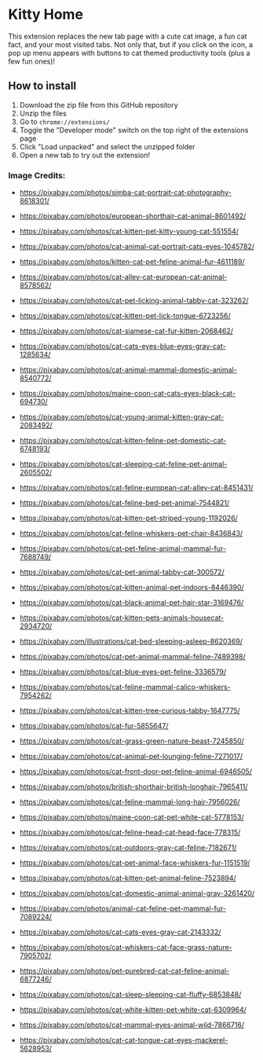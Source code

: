 # Kitty Home

This extension replaces the new tab page with a cute cat image, a fun cat fact, and your most visited tabs. Not only that, but if you click on the icon, a pop up menu appears with buttons to cat themed productivity tools (plus a few fun ones)!

## How to install

1. Download the zip file from this GitHub repository
2. Unzip the files
3. Go to `chrome://extensions/`
4. Toggle the "Developer mode" switch on the top right of the extensions page
5. Click "Load unpacked" and select the unzipped folder
6. Open a new tab to try out the extension!

### Image Credits:

- <https://pixabay.com/photos/simba-cat-portrait-cat-photography-8618301/>

- <https://pixabay.com/photos/european-shorthair-cat-animal-8601492/>

- <https://pixabay.com/photos/cat-kitten-pet-kitty-young-cat-551554/>

- <https://pixabay.com/photos/cat-animal-cat-portrait-cats-eyes-1045782/>

- <https://pixabay.com/photos/kitten-cat-pet-feline-animal-fur-4611189/>

- <https://pixabay.com/photos/cat-alley-cat-european-cat-animal-8578562/>

- <https://pixabay.com/photos/cat-pet-licking-animal-tabby-cat-323262/>

- <https://pixabay.com/photos/cat-kitten-pet-lick-tongue-6723256/>

- <https://pixabay.com/photos/cat-siamese-cat-fur-kitten-2068462/>

- <https://pixabay.com/photos/cat-cats-eyes-blue-eyes-gray-cat-1285634/>

- <https://pixabay.com/photos/cat-animal-mammal-domestic-animal-8540772/>

- <https://pixabay.com/photos/maine-coon-cat-cats-eyes-black-cat-694730/>

- <https://pixabay.com/photos/cat-young-animal-kitten-gray-cat-2083492/>

- <https://pixabay.com/photos/cat-kitten-feline-pet-domestic-cat-6748193/>

- <https://pixabay.com/photos/cat-sleeping-cat-feline-pet-animal-2605502/>

- <https://pixabay.com/photos/cat-feline-european-cat-alley-cat-8451431/>

- <https://pixabay.com/photos/cat-feline-bed-pet-animal-7544821/>

- <https://pixabay.com/photos/cat-kitten-pet-striped-young-1192026/>

- <https://pixabay.com/photos/cat-feline-whiskers-pet-chair-8436843/>

- <https://pixabay.com/photos/cat-pet-feline-animal-mammal-fur-7688749/>

- <https://pixabay.com/photos/cat-pet-animal-tabby-cat-300572/>

- <https://pixabay.com/photos/cat-kitten-animal-pet-indoors-8446390/>

- <https://pixabay.com/photos/cat-black-animal-pet-hair-star-3169476/>

- <https://pixabay.com/photos/cat-kitten-pets-animals-housecat-2934720/>

- <https://pixabay.com/illustrations/cat-bed-sleeping-asleep-8620369/>

- <https://pixabay.com/photos/cat-pet-animal-mammal-feline-7489398/>

- <https://pixabay.com/photos/cat-blue-eyes-pet-feline-3336579/>

- <https://pixabay.com/photos/cat-feline-mammal-calico-whiskers-7954262/>

- <https://pixabay.com/photos/cat-kitten-tree-curious-tabby-1647775/>

- <https://pixabay.com/photos/cat-fur-5855647/>

- <https://pixabay.com/photos/cat-grass-green-nature-beast-7245850/>

- <https://pixabay.com/photos/cat-animal-pet-lounging-feline-7271017/>

- <https://pixabay.com/photos/cat-front-door-pet-feline-animal-6946505/>

- <https://pixabay.com/photos/british-shorthair-british-longhair-7965411/>

- <https://pixabay.com/photos/cat-feline-mammal-long-hair-7956026/>

- <https://pixabay.com/photos/maine-coon-cat-pet-white-cat-5778153/>

- <https://pixabay.com/photos/cat-feline-head-cat-head-face-778315/>

- <https://pixabay.com/photos/cat-outdoors-gray-cat-feline-7182671/>

- <https://pixabay.com/photos/cat-pet-animal-face-whiskers-fur-1151519/>

- <https://pixabay.com/photos/cat-kitten-pet-animal-feline-7523894/>

- <https://pixabay.com/photos/cat-domestic-animal-animal-gray-3261420/>

- <https://pixabay.com/photos/animal-cat-feline-pet-mammal-fur-7089224/>

- <https://pixabay.com/photos/cat-cats-eyes-gray-cat-2143332/>

- <https://pixabay.com/photos/cat-whiskers-cat-face-grass-nature-7905702/>

- <https://pixabay.com/photos/pet-purebred-cat-cat-feline-animal-6877246/>

- <https://pixabay.com/photos/cat-sleep-sleeping-cat-fluffy-6853848/>

- <https://pixabay.com/photos/cat-white-kitten-pet-white-cat-6309964/>

- <https://pixabay.com/photos/cat-mammal-eyes-animal-wild-7866716/>

- <https://pixabay.com/photos/cat-cat-tongue-cat-eyes-mackerel-5628953/>

